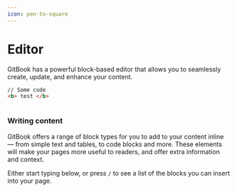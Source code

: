 ```yaml
---
icon: pen-to-square
---
```


# Editor

GitBook has a powerful block-based editor that allows you to seamlessly create, update, and enhance your content.

```html
// Some code
<b> test </b>
```

<figure><img src="https://gitbookio.github.io/onboarding-template-images/editor-hero.png" alt=""><figcaption></figcaption></figure>

### Writing content

GitBook offers a range of block types for you to add to your content inline — from simple text and tables, to code blocks and more. These elements will make your pages more useful to readers, and offer extra information and context.

Either start typing below, or press `/` to see a list of the blocks you can insert into your page.
